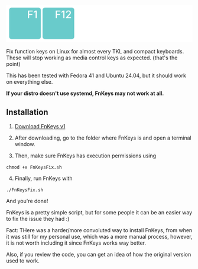 ![FnKeys Logo](https://github.com/ivandfx/fnkeys/blob/main/fnkeys_logo.png?raw=true)

Fix function keys on Linux for almost every TKL and compact keyboards. These will stop working as media control keys as expected. (that's the point)

This has been tested with Fedora 41 and Ubuntu 24.04, but it should work on everything else.

**If your distro doesn't use systemd, FnKeys may not work at all.**

## Installation
1. [Download FnKeys v1](https://github.com/ivandfx/fnkeys/releases/download/v1/FnKeysFix.sh)

2. After downloading, go to the folder where FnKeys is and open a terminal window.

3. Then, make sure FnKeys has execution permissions using
```
chmod +x FnKeysFix.sh 
```
4. Finally, run FnKeys with
```
./FnKeysFix.sh
```

And you're done!

FnKeys is a pretty simple script, but for some people it can be an easier way to fix the issue they had :)

Fact: THere was a harder/more convoluted way to install FnKeys, from when it was still for my personal use, which was a more manual process, however, it is not worth including it since FnKeys works way better.

Also, if you review the code, you can get an idea of ​​how the original version used to work.

